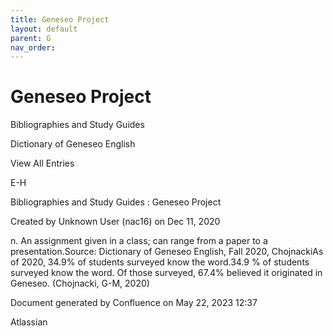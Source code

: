 ```yaml
---
title: Geneseo Project
layout: default
parent: G
nav_order:
---
```


# Geneseo Project

Bibliographies and Study Guides

Dictionary of Geneseo English

View All Entries

E-H

Bibliographies and Study Guides : Geneseo Project

Created by  Unknown User (nac16) on Dec 11, 2020

n. An assignment given in a class; can range from a paper to a presentation.Source: Dictionary of Geneseo English, Fall 2020, ChojnackiAs of 2020, 34.9% of students surveyed know the word.34.9 % of students surveyed know the word. Of those surveyed, 67.4% believed it originated in Geneseo. (Chojnacki, G-M, 2020)

Document generated by Confluence on May 22, 2023 12:37

Atlassian
